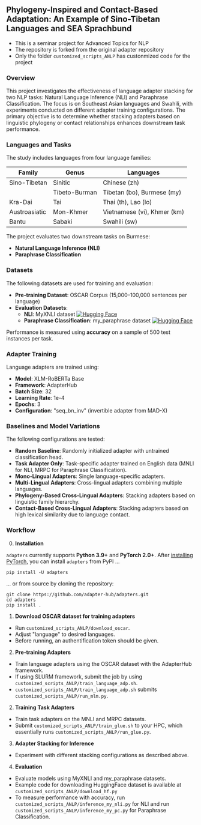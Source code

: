 <!---
Copyright 2020 The AdapterHub Team. All rights reserved.

Licensed under the Apache License, Version 2.0 (the "License");
you may not use this file except in compliance with the License.
You may obtain a copy of the License at

    http://www.apache.org/licenses/LICENSE-2.0

Unless required by applicable law or agreed to in writing, software
distributed under the License is distributed on an "AS IS" BASIS,
WITHOUT WARRANTIES OR CONDITIONS OF ANY KIND, either express or implied.
See the License for the specific language governing permissions and
limitations under the License.
-->


## Phylogeny-Inspired and Contact-Based Adaptation: An Example of Sino-Tibetan Languages and SEA Sprachbund

- This is a seminar project for Advanced Topics for NLP
- The repository is forked from the original adapter repository 
- Only the folder `customized_scripts_ANLP` has custonmized code for the project

### Overview
This project investigates the effectiveness of language adapter stacking for two NLP tasks: Natural Language Inference (NLI) and Paraphrase Classification. The focus is on Southeast Asian languages and Swahili, with experiments conducted on different adapter training configurations. The primary objective is to determine whether stacking adapters based on linguistic phylogeny or contact relationships enhances downstream task performance.



### Languages and Tasks
The study includes languages from four language families:

| Family         | Genus         | Languages      |
|--------------|--------------|-----------------|
| Sino-Tibetan | Sinitic      | Chinese (zh)    |
|              | Tibeto-Burman | Tibetan (bo), Burmese (my) |
| Kra-Dai      | Tai          | Thai (th), Lao (lo) |
| Austroasiatic | Mon-Khmer   | Vietnamese (vi), Khmer (km) |
| Bantu        | Sabaki      | Swahili (sw) |

The project evaluates two downstream tasks on Burmese:
- **Natural Language Inference (NLI)**
- **Paraphrase Classification**

### Datasets
The following datasets are used for training and evaluation:
- **Pre-training Dataset**: OSCAR Corpus (15,000–100,000 sentences per language)
- **Evaluation Datasets**:
  - **NLI**: MyXNLI dataset [![Hugging Face](https://img.shields.io/badge/HuggingFace-Dataset-orange?logo=huggingface)](https://huggingface.co/datasets/SEACrowd/myxnli)
  - **Paraphrase Classification**: my_paraphrase dataset [![Hugging Face](https://img.shields.io/badge/HuggingFace-Dataset-orange?logo=huggingface)](https://huggingface.co/datasets/SEACrowd/my_paraphrase)

Performance is measured using **accuracy** on a sample of 500 test instances per task.

### Adapter Training 
Language adapters are trained using:
- **Model**: XLM-RoBERTa Base
- **Framework**: AdapterHub
- **Batch Size**: 32
- **Learning Rate**: 1e-4
- **Epochs**: 3
- **Configuration**: "seq_bn_inv" (invertible adapter from MAD-X)

### Baselines and Model Variations
The following configurations are tested:
- **Random Baseline**: Randomly initialized adapter with untrained classification head.
- **Task Adapter Only**: Task-specific adapter trained on English data (MNLI for NLI, MRPC for Paraphrase Classification).
- **Mono-Lingual Adapters**: Single language-specific adapters.
- **Multi-Lingual Adapters**: Cross-lingual adapters combining multiple languages.
- **Phylogeny-Based Cross-Lingual Adapters**: Stacking adapters based on linguistic family hierarchy.
- **Contact-Based Cross-Lingual Adapters**: Stacking adapters based on high lexical similarity due to language contact.

### Workflow

0. **Installation**

`adapters` currently supports **Python 3.9+** and **PyTorch 2.0+**.
After [installing PyTorch](https://pytorch.org/get-started/locally/), you can install `adapters` from PyPI ...

```
pip install -U adapters
```

... or from source by cloning the repository:

```
git clone https://github.com/adapter-hub/adapters.git
cd adapters
pip install .
```

1. **Download OSCAR dataset for training adapters**
- Run `customized_scripts_ANLP/download_oscar`. 
- Adjust "language" to desired languages.
- Before running, an authentification token should be given. 


2. **Pre-training Adapters**
- Train language adapters using the OSCAR dataset with the AdapterHub framework.
- If using SLURM framework, submit the job by using `customized_scripts_ANLP/train_language_adp.sh`.
- `customized_scripts_ANLP/train_language_adp.sh` submits `customized_scripts_ANLP/run_mlm.py`.
   
2. **Training Task Adapters**
- Train task adapters on the MNLI and MRPC datasets.
- Submit `customized_scripts_ANLP/train_glue.sh` to your HPC, which essentially runs `customized_scripts_ANLP/run_glue.py`.

3. **Adapter Stacking for Inference**
- Experiment with different stacking configurations as described above.

4. **Evaluation**
- Evaluate models using MyXNLI and my_paraphrase datasets.
- Example code for downloading HuggingFace dataset is available at `customized_scripts_ANLP/download_hf.py`
- To measure performance with accuracy, run `customized_scripts_ANLP/inference_my_nli.py` for NLI and run `customized_scripts_ANLP/inference_my_pc.py` for Paraphrase Classification.
